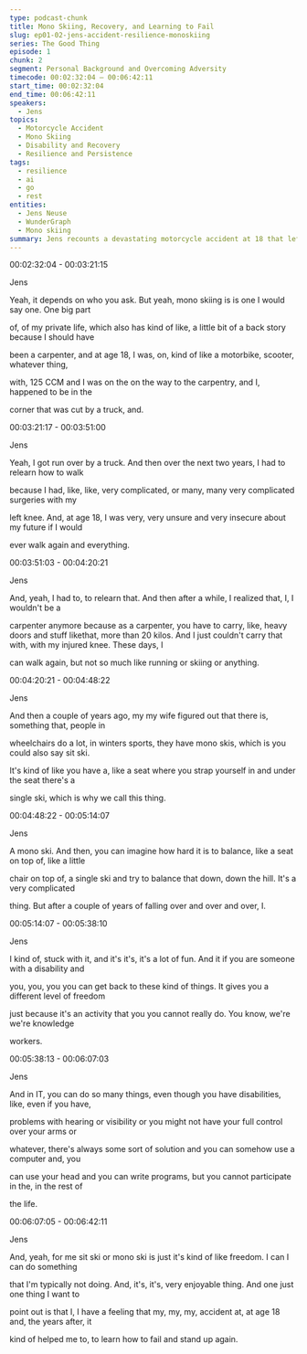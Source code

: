 ```yaml
---
type: podcast-chunk
title: Mono Skiing, Recovery, and Learning to Fail
slug: ep01-02-jens-accident-resilience-monoskiing
series: The Good Thing
episode: 1
chunk: 2
segment: Personal Background and Overcoming Adversity
timecode: 00:02:32:04 – 00:06:42:11
start_time: 00:02:32:04
end_time: 00:06:42:11
speakers:
  - Jens
topics:
  - Motorcycle Accident
  - Mono Skiing
  - Disability and Recovery
  - Resilience and Persistence
tags:
  - resilience
  - ai
  - go
  - rest
entities:
  - Jens Neuse
  - WunderGraph
  - Mono skiing
summary: Jens recounts a devastating motorcycle accident at 18 that left him uncertain he would walk again, requiring years of surgeries and rehabilitation. Unable to continue a carpentry career, he found a new passion in mono skiing, describing its difficulty and how it provided freedom and confidence despite physical limitations. He reflects on how this experience taught him resilience, persistence, and a unique outlook on overcoming challenges, which later shaped his career in tech
---
```




00:02:32:04 - 00:03:21:15

Jens

Yeah, it depends on who you ask. But yeah, mono skiing is is one I would say one. One big part

of, of my private life, which also has kind of like, a little bit of a back story because I should have

been a carpenter, and at age 18, I was, on, kind of like a motorbike, scooter, whatever thing,

with, 125 CCM and I was on the on the way to the carpentry, and I, happened to be in the

corner that was cut by a truck, and.

00:03:21:17 - 00:03:51:00

Jens

Yeah, I got run over by a truck. And then over the next two years, I had to relearn how to walk

because I had, like, like, very complicated, or many, many very complicated surgeries with my

left knee. And, at age 18, I was very, very unsure and very insecure about my future if I would

ever walk again and everything.

00:03:51:03 - 00:04:20:21

Jens

And, yeah, I had to, to relearn that. And then after a while, I realized that, I, I wouldn't be a

carpenter anymore because as a carpenter, you have to carry, like, heavy doors and stuff likethat, more than 20 kilos. And I just couldn't carry that with, with my injured knee. These days, I

can walk again, but not so much like running or skiing or anything.

00:04:20:21 - 00:04:48:22

Jens

And then a couple of years ago, my my wife figured out that there is, something that, people in

wheelchairs do a lot, in winters sports, they have mono skis, which is you could also say sit ski.

It's kind of like you have a, like a seat where you strap yourself in and under the seat there's a

single ski, which is why we call this thing.

00:04:48:22 - 00:05:14:07

Jens

A mono ski. And then, you can imagine how hard it is to balance, like a seat on top of, like a little

chair on top of, a single ski and try to balance that down, down the hill. It's a very complicated

thing. But after a couple of years of falling over and over and over, I.

00:05:14:07 - 00:05:38:10

Jens

I kind of, stuck with it, and it's it's, it's a lot of fun. And it if you are someone with a disability and

you, you, you you can get back to these kind of things. It gives you a different level of freedom

just because it's an activity that you you cannot really do. You know, we're we're knowledge

workers.

00:05:38:13 - 00:06:07:03

Jens

And in IT, you can do so many things, even though you have disabilities, like, even if you have,

problems with hearing or visibility or you might not have your full control over your arms or

whatever, there's always some sort of solution and you can somehow use a computer and, you

can use your head and you can write programs, but you cannot participate in the, in the rest of

the life.

00:06:07:05 - 00:06:42:11

Jens

And, yeah, for me sit ski or mono ski is just it's kind of like freedom. I can I can do something

that I'm typically not doing. And, it's, it's, very enjoyable thing. And one just one thing I want to

point out is that I, I have a feeling that my, my, my, accident at, at age 18 and, the years after, it

kind of helped me to, to learn how to fail and stand up again.